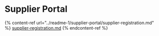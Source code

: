 # Supplier Portal

{% content-ref url="../readme-1/supplier-portal/supplier-registration.md" %}
[supplier-registration.md](../readme-1/supplier-portal/supplier-registration.md)
{% endcontent-ref %}

